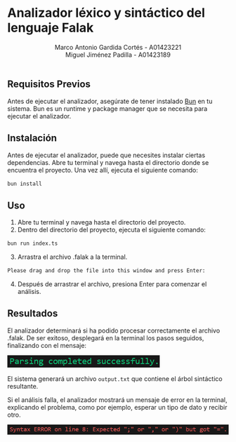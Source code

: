 # Analizador léxico y sintáctico del lenguaje Falak

<div align = "center">
    <div>
        Marco Antonio Gardida Cortés - A01423221
    </div>
    <div>
        Miguel Jiménez Padilla - A01423189
    </div>
</div>
<br/>

## Requisitos Previos

Antes de ejecutar el analizador, asegúrate de tener instalado [Bun](https://bun.sh) en tu sistema. Bun es un runtime y package manager que se necesita para ejecutar el analizador.

## Instalación

Antes de ejecutar el analizador, puede que necesites instalar ciertas dependencias. Abre tu terminal y navega hasta el directorio donde se encuentra el proyecto. Una vez allí, ejecuta el siguiente comando:

```bash
bun install
```

## Uso

1. Abre tu terminal y navega hasta el directorio del proyecto.
2. Dentro del directorio del proyecto, ejecuta el siguiente comando:

```bash
bun run index.ts
```

3. Arrastra el archivo .falak a la terminal.

```bash
Please drag and drop the file into this window and press Enter:
```

4. Después de arrastrar el archivo, presiona Enter para comenzar el análisis.

## Resultados

El analizador determinará si ha podido procesar correctamente el archivo .falak. De ser exitoso, desplegará en la terminal los pasos seguidos, finalizando con el mensaje:

![Success Message](SuccessMessage.png)

El sistema generará un archivo `output.txt` que contiene el árbol sintáctico resultante.

Si el análisis falla, el analizador mostrará un mensaje de error en la terminal, explicando el problema, como por ejemplo, esperar un tipo de dato y recibir otro.

![Error Message](ErrorMessage.png)
